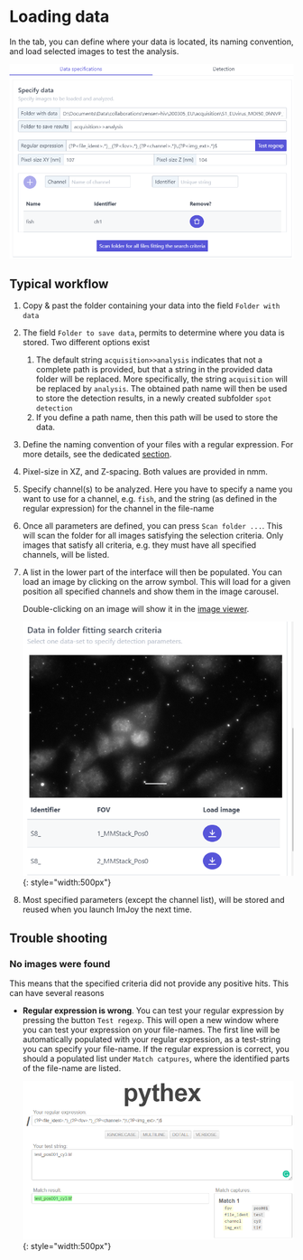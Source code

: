 
# Loading data
In the tab, you can define where your data is located, its naming convention, and load selected images
to test the analysis.

![fq-ui-data-specification.png](img/fq-ui-data-specification.png)

## Typical workflow
1. Copy & past the folder containing your data into the field `Folder with data`
2. The field `Folder to save data`, permits to determine where you data is stored. Two different options exist
    1. The default string `acquisition>>analysis` indicates that not a complete path is provided,
       but that a string in the provided data folder will be replaced. More specifically, the string `acquisition` 
       will be replaced by `analysis`. The obtained path name will then be used to store the detection results, in
       a newly created subfolder `spot detection`
    2. If you define a path name, then this path will be used to store the data. 
3. Define the naming convention of your files with a regular expression. For more details, see
   the dedicated [section](data.md#naming-convention).
4. Pixel-size in XZ, and Z-spacing. Both values are provided in nmm.
5. Specify channel(s) to be analyzed. Here you have to specify a name you want to use for a channel, e.g. `fish`,
   and the string (as defined in the regular expression) for the channel in the file-name
6. Once all parameters are defined, you can press `Scan folder ...`. This will scan the folder for all images
    satisfying the selection criteria. Only images that satisfy all criteria, e.g. they must have all specified channels, 
    will be listed. 
7. A list in the lower part of the interface will then be populated. You can load an image by clicking on the arrow symbol. 
    This will load for a given position all specified channels and show them in the image carousel.

    Double-clicking on an image will show it in the [image viewer](imjoy-imageviewer.md).    

    ![fq-ui-scan-folder.png](img/fq-ui-scan-folder.png){: style="width:500px"}

8. Most specified parameters (except the channel list), will be stored and reused when you launch ImJoy the next time.

## Trouble shooting

### No images were found
This means that the specified criteria did not provide any positive hits. This can have several reasons

* **Regular expression is wrong**. You can test your regular expression by pressing the button `Test regexp`. 
    This will open a new window where you can test your expression on your file-names. The first line
    will be automatically populated with your regular expression, as a test-string you can specify 
    your file-name. If the regular expression is correct, you should a populated list under `Match catpures`,
    where the identified parts of the file-name are listed.

    ![ test-regexp.png](img/test-regexp.png){: style="width:500px"}
   
